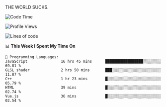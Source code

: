 THE WORLD SUCKS.

<!--START_SECTION:waka-->
![Code Time](http://img.shields.io/badge/Code%20Time-490%20hrs%2032%20mins-blue)

![Profile Views](http://img.shields.io/badge/Profile%20Views-0-blue)

![Lines of code](https://img.shields.io/badge/From%20Hello%20World%20I%27ve%20Written-2.1%20million%20lines%20of%20code-blue)

📊 **This Week I Spent My Time On** 

```text
💬 Programming Languages: 
JavaScript               16 hrs 45 mins      █████████████████░░░░░░░░   69.81 % 
GLSL shader              2 hrs 50 mins       ███░░░░░░░░░░░░░░░░░░░░░░   11.87 % 
C++                      1 hr 23 mins        █░░░░░░░░░░░░░░░░░░░░░░░░   05.79 % 
HTML                     39 mins             █░░░░░░░░░░░░░░░░░░░░░░░░   02.74 % 
Vue.js                   36 mins             █░░░░░░░░░░░░░░░░░░░░░░░░   02.54 % 
```


<!--END_SECTION:waka-->
